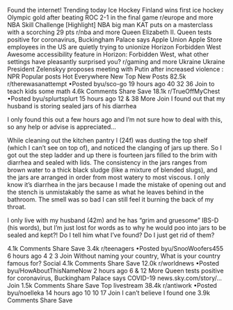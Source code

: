 Found the internet!
Trending today
Ice Hockey
Finland wins first ice hockey Olympic gold after beating ROC 2-1 in the final game
r/europe and more
NBA Skill Challenge
[Highlight] NBA big man KAT puts on a masterclass with a scorching 29 pts
r/nba and more
Queen Elizabeth II.
Queen tests positive for coronavirus, Buckingham Palace says
Apple Union
Apple Store employees in the US are quietly trying to unionize
Horizon Forbidden West
Awesome accessibility feature in Horizon: Forbidden West, what other settings have pleasantly surprised you?
r/gaming and more
Ukraine
Ukraine President Zelenskyy proposes meeting with Putin after increased violence : NPR
Popular posts
Hot
Everywhere
New
Top
New Posts
82.5k
r/therewasanattempt
•Posted byu/sco-go
19 hours ago
40
32
36
Join
to teach kids some math
4.6k Comments
Share
Save
18.1k
r/TrueOffMyChest
•Posted byu/splurtsplurt
15 hours ago
12
& 38 More
Join
I found out that my husband is storing sealed jars of his diarrhea

I only found this out a few hours ago and I’m not sure how to deal with this, so any help or advise is appreciated…

While cleaning out the kitchen pantry I (24f) was dusting the top shelf (which I can’t see on top of), and noticed the clanging of jars up there. So I got out the step ladder and up there is fourteen jars filled to the brim with diarrhea and sealed with lids. The consistency in the jars ranges from brown water to a thick black sludge (like a mixture of blended slugs), and the jars are arranged in order from most watery to most viscous. I only know it’s diarrhea in the jars because I made the mistake of opening out and the stench is unmistakably the same as what he leaves behind in the bathroom. The smell was so bad I can still feel it burning the back of my throat.

I only live with my husband (42m) and he has “grim and gruesome” IBS-D (his words), but I’m just lost for words as to why he would poo into jars to be sealed and kept?! Do I tell him what I’ve found? Do I just get rid of them?

4.1k Comments
Share
Save
3.4k
r/teenagers
•Posted byu/SnooWoofers455
6 hours ago
4
2
3
Join
Without naming your country, What is your country famous for?
Social
4.1k Comments
Share
Save
12.0k
r/worldnews
•Posted byu/HowAboutThisNameNow
2 hours ago
6
& 12 More
Queen tests positive for coronavirus, Buckingham Palace says
COVID-19
news.sky.com/story/...
Join
1.5k Comments
Share
Save
Top livestream
38.4k
r/antiwork
•Posted byu/noelleka
14 hours ago
10
10
17
Join
I can’t believe I found one
3.9k Comments
Share
Save